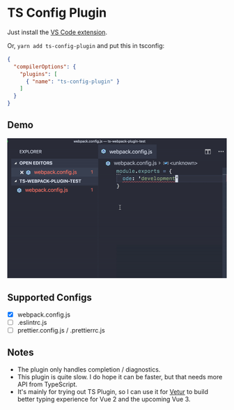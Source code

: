 # TS Config Plugin

Just install the [VS Code extension](https://marketplace.visualstudio.com/items?itemName=octref.vscode-ts-config-plugin).

Or, `yarn add ts-config-plugin` and put this in tsconfig:

```json
{
  "compilerOptions": {
    "plugins": [
      { "name": "ts-config-plugin" }
    ]
  }
}
```

## Demo

![demo](./vsc/media/config.gif)

## Supported Configs

- [x] webpack.config.js
- [ ] .eslintrc.js
- [ ] prettier.config.js / .prettierrc.js

## Notes

- The plugin only handles completion / diagnostics.
- This plugin is quite slow. I do hope it can be faster, but that needs more API from TypeScript.
- It's mainly for trying out TS Plugin, so I can use it for [Vetur](https://vuejs.github.io/vetur/) to build better typing experience for Vue 2 and the upcoming Vue 3.